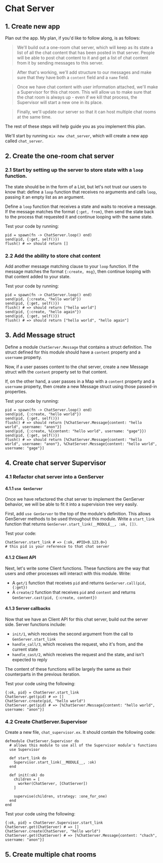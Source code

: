 # Chat Server

## 1. Create new app

Plan out the app. My plan, if you'd like to follow along, is as follows:

> We'll build out a one-room chat server, which will keep as its state a list of
> all the chat content that has been posted in that server. People will be able
> to post chat content to it and get a list of chat content from it by sending
> messages to this server.

> After that's working, we'll add structure to our messages and make sure that
> they have both a `content` field and a `name` field.

> Once we have chat content with user information attached, we'll make a
> Supervisor for this chat room. This will allow us to make sure that the chat
> room is always up - even if we kill that process, the Supervisor will start a
> new one in its place.

> Finally, we'll update our server so that it can host multiple chat rooms at
> the same time.

The rest of these steps will help guide you as you implement this plan.

We'll start by running `mix new chat_server`, which will create a new app
called `chat_server`.

## 2. Create the one-room chat server

### 2.1 Start by setting up the server to store state with a `loop` function.

The state should be in the form of a List, but let's not trust our users to
know that: define a `loop` function that receives no arguments and calls
`loop`, passing it an empty list as an argument.

Define a `loop` function that receives a state and waits to receive a message.
If the message matches the format `{:get, from}`, then send the state back to
the process that requested it and continue looping with the same state.

Test your code by running:
```
pid = spawn(fn -> ChatServer.loop() end)
send(pid, {:get, self()})
flush() # => should return []
```

### 2.2 Add the ability to store chat content

Add another message matching clause to your `loop` function. If the message
matches the format `{:create, msg}`, then continue looping with that content
added to your state.

Test your code by running:
```
pid = spawn(fn -> ChatServer.loop() end)
send(pid, {:create, "hello world"})
send(pid, {:get, self()})
flush() # => should return ["hello world"]
send(pid, {:create, "hello again"})
send(pid, {:get, self()})
flush() # => should return ["hello world", "hello again"]
```

## 3. Add Message struct

Define a module `ChatServer.Message` that contains a struct definition. The
struct defined for this module should have a `content` property and a
`username` property.

Now, if a user passes content to the chat server, create a new Message struct
with the `content` property set to that content.

If, on the other hand, a user passes in a Map with a `content` property and a
`username` property, then create a new Message struct using those passed-in
properties.

Test your code by running:
```
pid = spawn(fn -> ChatServer.loop() end)
send(pid, {:create, "hello world"})
send(pid, {:get, self()})
flush() # => should return [%ChatServer.Message{content: "hello world", username: "anon"}]
send(pid, {:create, %{content: "hello world", username: "gage"}})
send(pid, {:get, self()})
flush() # => should return [%ChatServer.Message{content: "hello world", username: "anon"}, %ChatServer.Message{content: "hello world", username: "gage"}]
```

## 4. Create chat server Supervisor

### 4.1 Refactor chat server into a GenServer

#### 4.1.1 `use GenServer`

Once we have refactored the chat server to implement the GenServer behavior, we
will be able to fit it into a supervision tree very easily.

First, add `use GenServer` to the top of the module's definition. This allows
GenServer methods to be used throughout this module. Write a `start_link`
function that returns `GenServer.start_link(__MODULE__, :ok, [])`.

Test your code:
```
ChatServer.start_link # => {:ok, #PID<0.123.0>}
# this pid is your reference to that chat server
```

#### 4.1.2 Client API

Next, let's write some Client functions. These functions are the way that users
and other processes will interact with this module. Write:
+ A `get/1` function that receives `pid` and returns `GenServer.call(pid,
{:get})`
+ A `create/2` function that receives `pid` and `content` and returns
`GenServer.cast(pid, {:create, content})`

#### 4.1.3 Server callbacks

Now that we have an Client API for this chat server, build out the server
side. Server functions include:
+ `init/1`, which receives the second argument from the call to
`GenServer.start_link`
+ `handle_call/3`, which receives the request, who it's from, and the current
state
+ `handle_cast/2`, which receives the request and the state, and isn't expected
to reply

The content of these functions will be largely the same as their counterparts
in the previous iteration.

Test your code using the following:
```
{:ok, pid} = ChatServer.start_link
ChatServer.get(pid) # => []
ChatServer.create(pid, "hello world")
ChatServer.get(pid) # => [%ChatServer.Message{content: "hello world", username: "anon"}]
```

### 4.2 Create ChatServer.Supervisor

Create a new file, `chat_supervisor.ex`. It should contain the following code:
```
defmodule ChatServer.Supervisor do
  # allows this module to use all of the Supervisor module's functions
  use Supervisor

  def start_link do
    Supervisor.start_link(__MODULE__, :ok)
  end

  def init(:ok) do
    children = [
      worker(ChatServer, [ChatServer])
    ]

    supervise(children, strategy: :one_for_one)
  end
end
```

Test your code using the following:
```
{:ok, pid} = ChatServer.Supervisor.start_link
ChatServer.get(ChatServer) # => []
ChatServer.create(ChatServer, "hello world")
ChatServer.get(ChatServer) # => [%ChatServer.Message{content: "chach", username: "anon"}]
```

## 5. Create multiple chat rooms

